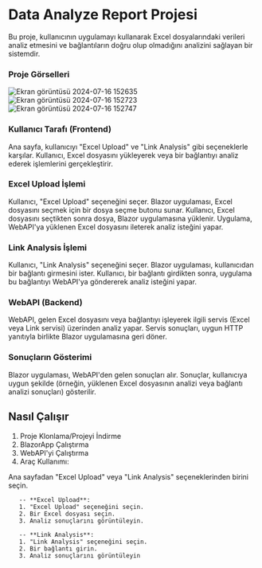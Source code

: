 # Data Analyze Report Projesi
Bu proje, kullanıcının uygulamayı kullanarak Excel dosyalarındaki verileri analiz etmesini ve bağlantıların doğru olup olmadığını analizini sağlayan bir sistemdir.

### Proje Görselleri 
![Ekran görüntüsü 2024-07-16 152635](https://github.com/user-attachments/assets/50bfaed5-18bb-450d-8bff-2a1ee0a247de)
![Ekran görüntüsü 2024-07-16 152723](https://github.com/user-attachments/assets/b7294aa1-8edd-4bfd-8c81-7fb406e8bcd0)
![Ekran görüntüsü 2024-07-16 152747](https://github.com/user-attachments/assets/fbd180ba-e200-4d3b-839b-f931a89317a7)

### Kullanıcı Tarafı (Frontend)
Ana sayfa, kullanıcıyı "Excel Upload" ve "Link Analysis" gibi seçeneklerle karşılar.
Kullanıcı, Excel dosyasını yükleyerek veya bir bağlantıyı analiz ederek işlemlerini gerçekleştirir.

### Excel Upload İşlemi
Kullanıcı, "Excel Upload" seçeneğini seçer.
Blazor uygulaması, Excel dosyasını seçmek için bir dosya seçme butonu sunar.
Kullanıcı, Excel dosyasını seçtikten sonra dosya, Blazor uygulamasına yüklenir.
Uygulama, WebAPI'ya yüklenen Excel dosyasını ileterek analiz isteğini yapar.

### Link Analysis İşlemi
Kullanıcı, "Link Analysis" seçeneğini seçer.
Blazor uygulaması, kullanıcıdan bir bağlantı girmesini ister.
Kullanıcı, bir bağlantı girdikten sonra, uygulama bu bağlantıyı WebAPI'ya göndererek analiz isteğini yapar.

### WebAPI (Backend)
WebAPI, gelen Excel dosyasını veya bağlantıyı işleyerek ilgili servis (Excel veya Link servisi) üzerinden analiz yapar.
Servis sonuçları, uygun HTTP yanıtıyla birlikte Blazor uygulamasına geri döner.

### Sonuçların Gösterimi
Blazor uygulaması, WebAPI'den gelen sonuçları alır.
Sonuçlar, kullanıcıya uygun şekilde (örneğin, yüklenen Excel dosyasının analizi veya bağlantı analizi sonuçları) gösterilir.

## Nasıl Çalışır
1. Proje Klonlama/Projeyi İndirme
2. BlazorApp Çalıştırma
3. WebAPI'yi Çalıştırma
4. Araç Kullanımı:
   
Ana sayfadan "Excel Upload" veya "Link Analysis" seçeneklerinden birini seçin.
    
       -- **Excel Upload**:
       1. "Excel Upload" seçeneğini seçin.
       2. Bir Excel dosyası seçin.
       3. Analiz sonuçlarını görüntüleyin.
          
       -- **Link Analysis**:
       1. "Link Analysis" seçeneğini seçin.
       2. Bir bağlantı girin.
       3. Analiz sonuçlarını görüntüleyin

  
